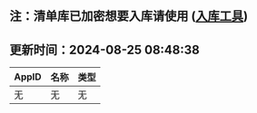## 注：清单库已加密想要入库请使用 ([入库工具](https://github.com/BlankTMing/ManifestAutoUpdate/releases))

## 更新时间：2024-08-25 08:48:38
| AppID | 名称 | 类型  |
| :-------------------- | :----------------------------- | :----------- |
| 无 | 无 | 无 |
